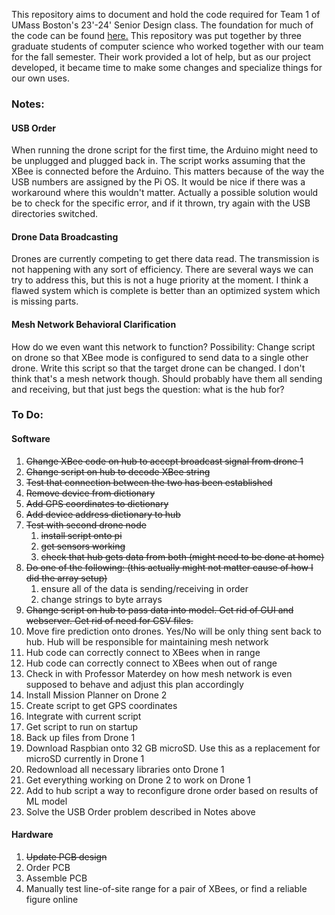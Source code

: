 This repository aims to document and hold the code required for Team 1 of UMass Boston's 23'-24' Senior Design class. The foundation for much of the code can be found [here.](https://github.com/AbhiSharma04/Drone-Mesh-Communication-Network) This repository was put together by three graduate students of computer science who worked together with our team for the fall semester. Their work provided a lot of help, but as our project developed, it became time to make some changes and specialize things for our own uses.

### Notes:
#### USB Order
When running the drone script for the first time, the Arduino might need to be unplugged and plugged back in. The script works assuming that the XBee is connected before the Arduino. This matters because of the way the USB numbers are assigned by the Pi OS. It would be nice if there was a workaround where this wouldn't matter. Actually a possible solution would be to check for the specific error, and if it thrown, try again with the USB directories switched.
#### Drone Data Broadcasting
Drones are currently competing to get there data read. The transmission is not happening with any sort of efficiency. There are several ways we can try to address this, but this is not a huge priority at the moment. I think a flawed system which is complete is better than an optimized system which is missing parts.
#### Mesh Network Behavioral Clarification
How do we even want this network to function? Possibility: Change script on drone so that XBee mode is configured to send data to a single other drone. Write this script so that the target drone can be changed. I don't think that's a mesh network though. Should probably have them all sending and receiving, but that just begs the question: what is the hub for?

### To Do:

#### Software
1) ~~Change XBee code on hub to accept broadcast signal from drone 1~~
2) ~~Change script on hub to decode XBee string~~
3) ~~Test that connection between the two has been established~~
4) ~~Remove device from dictionary~~
5) ~~Add GPS coordinates to dictionary~~
6) ~~Add device address dictionary to hub~~
7) ~~Test with second drone node~~
	1) ~~install script onto pi~~
	2) ~~get sensors working~~
	3) ~~check that hub gets data from both (might need to be done at home)~~
8) ~~Do one of the following: (this actually might not matter cause of how I did the array setup)~~
	1) ensure all of the data is sending/receiving in order
	2) change strings to byte arrays
9) ~~Change script on hub to pass data into model. Get rid of GUI and webserver. Get rid of need for CSV files.~~
10) Move fire prediction onto drones. Yes/No will be only thing sent back to hub. Hub will be responsible for maintaining mesh network
11) Hub code can correctly connect to XBees when in range
12) Hub code can correctly connect to XBees when out of range
13) Check in with Professor Materdey on how mesh network is even supposed to behave and adjust this plan accordingly
14) Install Mission Planner on Drone 2
15) Create script to get GPS coordinates
16) Integrate with current script
17) Get script to run on startup
18) Back up files from Drone 1
19) Download Raspbian onto 32 GB microSD. Use this as a replacement for microSD currently in Drone 1
20) Redownload all necessary libraries onto Drone 1
21) Get everything working on Drone 2 to work on Drone 1
22) Add to hub script a way to reconfigure drone order based on results of ML model
23) Solve the USB Order problem described in Notes above
#### Hardware
1) ~~Update PCB design~~
2) Order PCB
3) Assemble PCB
4) Manually test line-of-site range for a pair of XBees, or find a reliable figure online
